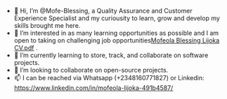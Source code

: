 - 👋 Hi, I’m @Mofe-Blessing, a Quality Assurance and Customer Experience Specialist and my curiousity to learn, grow and develop my skills brought me here.
- 👀 I’m interested in as many learning opportunities as possible and I am open to taking on challenging job opportunities[Mofeola Blessing Lijoka CV.pdf](https://github.com/Mofe-Blessing/Mofe-Blessing/files/9167959/Mofeola.Blessing.Lijoka.CV.pdf)
.
- 🌱 I’m currently learning to store, track, and collaborate on software projects.
- 💞️ I’m looking to collaborate on open-source projects.
- 📫 I can be reached via Whatsapp (+2348160771827) or Linkedin: https://www.linkedin.com/in/mofeola-lijoka-491b4587/
